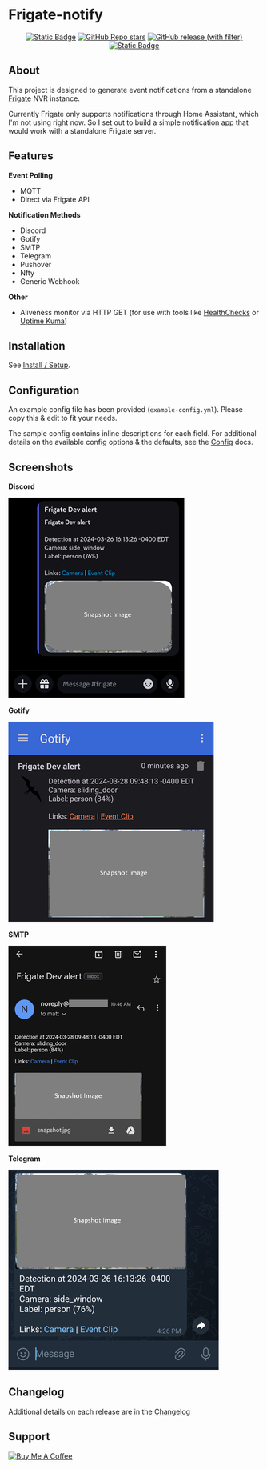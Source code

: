 # Frigate-notify

<div align="center">

[![Static Badge](https://img.shields.io/badge/Project-Documentation-blue)](https://frigate-notify.0x2142.com) [![GitHub Repo stars](https://img.shields.io/github/stars/0x2142/frigate-notify)]() [![GitHub release (with filter)](https://img.shields.io/github/v/release/0x2142/frigate-notify)](https://github.com/0x2142/frigate-notify/releases) [![Static Badge](https://img.shields.io/badge/Docker-latest-blue)](https://github.com/0x2142/frigate-notify/pkgs/container/frigate-notify)

</div>

## About

This project is designed to generate event notifications from a standalone [Frigate](https://github.com/blakeblackshear/frigate) NVR instance.

Currently Frigate only supports notifications through Home Assistant, which I'm not using right now. So I set out to build a simple notification app that would work with a standalone Frigate server.

## Features

**Event Polling**
- MQTT
- Direct via Frigate API

**Notification Methods**
- Discord
- Gotify
- SMTP
- Telegram
- Pushover
- Nfty
- Generic Webhook

**Other**
- Aliveness monitor via HTTP GET (for use with tools like [HealthChecks](https://github.com/healthchecks/healthchecks) or [Uptime Kuma](https://github.com/louislam/uptime-kuma))


## Installation

See [Install / Setup](https://frigate-notify.0x2142.com/latest/install/).

## Configuration

An example config file has been provided (`example-config.yml`). Please copy this & edit to fit your needs.

The sample config contains inline descriptions for each field. For additional details on the available config options & the defaults, see the [Config](https://frigate-notify.0x2142.com/latest/config/) docs.

## Screenshots

**Discord**

![Discord](/screenshots/discord.png)

**Gotify**

![Gotify](/screenshots/gotify.png)

**SMTP**

![SMTP](/screenshots/smtp.png)

**Telegram**

![Telegram](/screenshots/telegram.png)

## Changelog

Additional details on each release are in the [Changelog](https://frigate-notify.0x2142.com/latest/changelog/)

## Support

<a href="https://www.buymeacoffee.com/0x2142" target="_blank"><img src="https://cdn.buymeacoffee.com/buttons/default-blue.png" alt="Buy Me A Coffee" height="41" width="174"></a>

